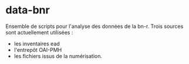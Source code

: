 # data-bnr

Ensemble de scripts pour l'analyse des données de la bn-r.
Trois sources sont actuellement utilisées :
- les inventaires ead
- l'entrepôt OAI-PMH
- les fichiers issus de la numérisation.
